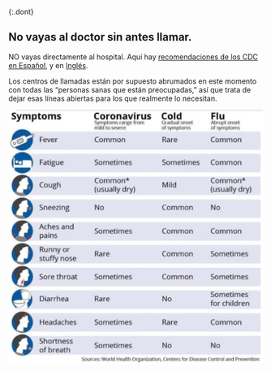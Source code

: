 {:.dont}
## No vayas al doctor sin antes llamar. 

NO vayas directamente al hospital. Aquí hay [recomendaciones de los CDC en Español](https://www.cdc.gov/coronavirus/2019-ncov/downloads/sick-with-2019-nCoV-fact-sheet-sp.pdf), y en [Inglés](https://www.cdc.gov/coronavirus/2019-ncov/about/steps-when-sick.html). 
 
Los centros de llamadas están por supuesto abrumados en este momento con todas las “personas sanas que están preocupadas,” así que trata de dejar esas líneas abiertas para los que realmente lo necesitan. 

![](images/en/covid19-symptoms.png)
